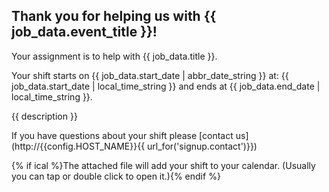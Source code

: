 ## Thank you for helping us with {{ job_data.event_title }}!

Your assignment is to help with {{ job_data.title }}.

Your shift starts on {{ job_data.start_date | abbr_date_string }} at: {{ job_data.start_date | local_time_string }}
and ends at {{ job_data.end_date | local_time_string }}.

{{ description }}

If you have questions about your shift please [contact us](http://{{config.HOST_NAME}}{{ url_for('signup.contact')}})

{% if ical %}The attached file will add your shift to your calendar. (Usually you can tap or double click to open it.){% endif %}
